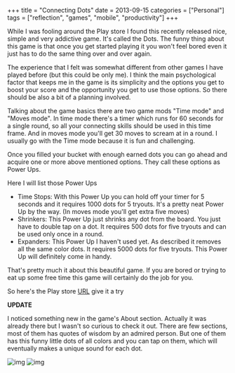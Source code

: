 +++
title = "Connecting Dots"
date = 2013-09-15
categories = ["Personal"]
tags = ["reflection", "games", "mobile", "productivity"]
+++

While I was fooling around the Play store I found this recently released nice, simple and very addictive game. It's called the Dots. The funny thing about this game is that once you get started playing it you won't feel bored even it just has to do the same thing over and over again.

The experience that I felt was somewhat different from other games I have played before (but this could be only me). I think the main psychological factor that keeps me in the game is its simplicity and the options you get to boost your score and the opportunity you get to use those options. So there should be also a bit of a planning involved.

Talking about the game basics there are two game mods "Time mode" and "Moves mode". In time mode there's a timer which runs for 60 seconds for a single round, so all your connecting skills should be used in this time frame. And in moves mode you'll get 30 moves to scream at in a round. I usually go with the Time mode because it is fun and challenging.

Once you filled your bucket with enough earned dots you can go ahead and acquire one or more above mentioned options. They call these options as Power Ups.

Here I will list those Power Ups

- Time Stops: With this Power Up you can hold off your timer for 5 seconds and it requires 1000 dots for 5 tryouts. It's a pretty neat Power Up by the way. (In moves mode you'll get extra five moves)
- Shrinkers: This Power Up just shrinks any dot from the board. You just have to double tap on a dot. It requires 500 dots for five tryouts and can be used only once in a round.
- Expanders: This Power Up I haven't used yet. As described it removes all the same color dots. It requires 5000 dots for five tryouts. This Power Up will definitely come in handy.

That's pretty much it about this beautiful game. If you are bored or trying to eat up some free time this game will certainly do the job for you.

So here's the Play store [URL](https://play.google.com/store/apps/details?id=com.nerdyoctopus.gamedots) give it a try

**UPDATE**

I noticed something new in the game's About section. Actually it was already there but I wasn't so curious to check it out.
There are few sections, most of them has quotes of wisdom by an admired person.  But one of them has this funny little dots of all colors and you can tap on them, which will eventually makes a unique sound for each dot.

<img src="/public/images/dots_screenshot_2013-09-15-22-32-05.png" alt="img" class="inline"/>
<img src="/public/images/dots_screenshot_2013-09-15-22-32-19.png" alt="img" class="inline"/>

